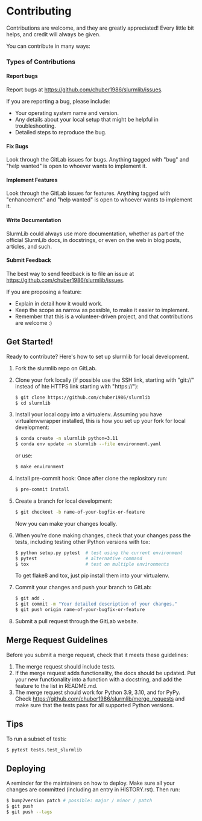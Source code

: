 # Contributing

Contributions are welcome, and they are greatly appreciated! Every little bit helps, and credit will always be given.

You can contribute in many ways:

### Types of Contributions

#### Report bugs

Report bugs at https://github.com/chuber1986/slurmlib/issues.

If you are reporting a bug, please include:

-   Your operating system name and version.
-   Any details about your local setup that might be helpful in troubleshooting.
-   Detailed steps to reproduce the bug.

#### Fix Bugs

Look through the GitLab issues for bugs. Anything tagged with "bug" and "help wanted" is open to whoever wants to implement it.

#### Implement Features

Look through the GitLab issues for features. Anything tagged with "enhancement" and "help wanted" is open to whoever wants to implement it.

#### Write Documentation

SlurmLib could always use more documentation, whether as part of the official SlurmLib docs, in docstrings, or even on the web in blog posts, articles, and such.

#### Submit Feedback

The best way to send feedback is to file an issue at https://github.com/chuber1986/slurmlib/issues.

If you are proposing a feature:

-   Explain in detail how it would work.
-   Keep the scope as narrow as possible, to make it easier to implement.
-   Remember that this is a volunteer-driven project, and that contributions are welcome :)

## Get Started!

Ready to contribute? Here's how to set up slurmlib for local development.

1. Fork the slurmlib repo on GitLab.
2. Clone your fork locally (if possible use the SSH link, starting with "git://" instead of hte HTTPS link starting with "https://"):
    ```bash
    $ git clone https://github.com/chuber1986/slurmlib
    $ cd slurmlib
    ```
3. Install your local copy into a virtualenv. Assuming you have virtualenvwrapper installed, this is how you set up your fork for local development:
    ```bash
    $ conda create -n slurmlib python=3.11
    $ conda env update -n slurmlib --file environment.yaml
    ```
    or use:
    ```bash
    $ make environment
    ```
4. Install pre-commit hook:
   Once after clone the replository run:

    ```bash
    $ pre-commit install
    ```

5. Create a branch for local development:

    ```bash
    $ git checkout -b name-of-your-bugfix-or-feature
    ```

    Now you can make your changes locally.

6. When you're done making changes, check that your changes pass the tests, including testing other Python versions with tox:

    ```bash
    $ python setup.py pytest  # test using the current environment
    $ pytest                  # alternative command
    $ tox                     # test on multiple environments
    ```

    To get flake8 and tox, just pip install them into your virtualenv.

7. Commit your changes and push your branch to GitLab:

    ```bash
    $ git add .
    $ git commit -m "Your detailed description of your changes."
    $ git push origin name-of-your-bugfix-or-feature
    ```

8. Submit a pull request through the GitLab website.

## Merge Request Guidelines

Before you submit a merge request, check that it meets these guidelines:

1. The merge request should include tests.
2. If the merge request adds functionality, the docs should be updated. Put your new functionality into a function with a docstring, and add the feature to the list in README.md.
3. The merge request should work for Python 3.9, 3.10, and for PyPy. Check https://github.com/chuber1986/slurmlib/merge_requests and make sure that the tests pass for all supported Python versions.

## Tips

To run a subset of tests:

```bash
$ pytest tests.test_slurmlib
```

## Deploying

A reminder for the maintainers on how to deploy. Make sure all your changes are committed (including an entry in HISTORY.rst). Then run:

```bash
$ bump2version patch # possible: major / minor / patch
$ git push
$ git push --tags
```
